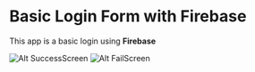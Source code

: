 # Basic Login Form with Firebase

This app is a basic login using **Firebase**

![Alt SuccessScreen]()
![Alt FailScreen]()